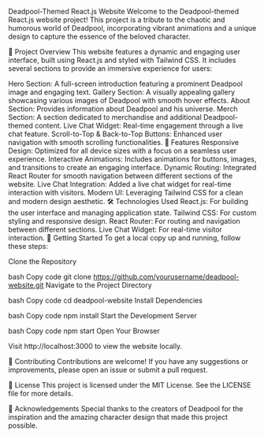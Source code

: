 Deadpool-Themed React.js Website
Welcome to the Deadpool-themed React.js website project! This project is a tribute to the chaotic and humorous world of Deadpool, incorporating vibrant animations and a unique design to capture the essence of the beloved character.

🚀 Project Overview
This website features a dynamic and engaging user interface, built using React.js and styled with Tailwind CSS. It includes several sections to provide an immersive experience for users:

Hero Section: A full-screen introduction featuring a prominent Deadpool image and engaging text.
Gallery Section: A visually appealing gallery showcasing various images of Deadpool with smooth hover effects.
About Section: Provides information about Deadpool and his universe.
Merch Section: A section dedicated to merchandise and additional Deadpool-themed content.
Live Chat Widget: Real-time engagement through a live chat feature.
Scroll-to-Top & Back-to-Top Buttons: Enhanced user navigation with smooth scrolling functionalities.
🎨 Features
Responsive Design: Optimized for all device sizes with a focus on a seamless user experience.
Interactive Animations: Includes animations for buttons, images, and transitions to create an engaging interface.
Dynamic Routing: Integrated React Router for smooth navigation between different sections of the website.
Live Chat Integration: Added a live chat widget for real-time interaction with visitors.
Modern UI: Leveraging Tailwind CSS for a clean and modern design aesthetic.
🛠️ Technologies Used
React.js: For building the user interface and managing application state.
Tailwind CSS: For custom styling and responsive design.
React Router: For routing and navigation between different sections.
Live Chat Widget: For real-time visitor interaction.
📁 Getting Started
To get a local copy up and running, follow these steps:

Clone the Repository

bash
Copy code
git clone https://github.com/yourusername/deadpool-website.git
Navigate to the Project Directory

bash
Copy code
cd deadpool-website
Install Dependencies

bash
Copy code
npm install
Start the Development Server

bash
Copy code
npm start
Open Your Browser

Visit http://localhost:3000 to view the website locally.

📝 Contributing
Contributions are welcome! If you have any suggestions or improvements, please open an issue or submit a pull request.

📜 License
This project is licensed under the MIT License. See the LICENSE file for more details.

📣 Acknowledgements
Special thanks to the creators of Deadpool for the inspiration and the amazing character design that made this project possible.
